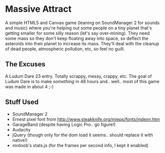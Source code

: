 Massive Attract
===============

A simple HTML5 and Canvas game (leaning on SoundManager 2 for sounds and music) where you're helping out some people on a tiny planet that's getting smaller for some silly reason (let's say over-mining). They need some mass so they don't keep floating away into space, so deflect the asteroids into their planet to increase its mass. They'll deal with the cleanup of dead people, atmospheric pollution, etc, so feel no guilt.

The Excuses
-----------

A Ludum Dare 23 entry. Totally scrappy, messy, crappy, etc. The goal of Ludum Dare is to make *something* in 48 hours and.. well.. most of this game was made in about 4 ;-)

Stuff Used
----------

* SoundManager 2
* Ernest pixel font from http://www.steakknife.org/mieps/fonts/indexn.htm
* GarageBand (despite having Logic Pro.. go figure!)
* Audacity
* jQuery (though only for the dom load it seems.. should replace it with native!)
* mrdoob's stats.js (for the frames per second info, I kept it enabled)